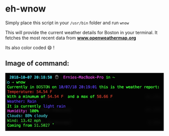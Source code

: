 # eh-wnow

Simply place this script in your `/usr/bin` folder and run `wnow`

This will provide the current weather details for Boston in your terminal. It fetches the most recent data from **www.openweathermap.org**

Its also color coded :smile: !

## Image of command: 
![wnow baby][logo]

[logo]: https://github.com/ernie-h/eh-wnow/blob/master/wnowShot.png "Screenshot of command"
